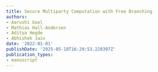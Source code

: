 ```yaml
---
title: Secure Multiparty Computation with Free Branching
authors:
- Aarushi Goel
- Mathias Hall-Andersen
- Aditya Hegde
- Abhishek Jain
date: '2022-01-01'
publishDate: '2025-05-18T16:29:53.228397Z'
publication_types:
- manuscript
---
```

